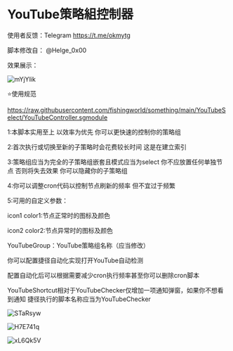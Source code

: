 # YouTube策略組控制器

使用者反馈：Telegram  https://t.me/okmytg

脚本修改自： @Helge_0x00

效果展示：

![mYjYIik](https://i.imgur.com/mYjYIik.jpg)

⭐使用规范

https://raw.githubusercontent.com/fishingworld/something/main/YouTubeSelect/YouTubeController.sgmodule

1:本脚本实用至上 以效率为优先 你可以更快速的控制你的策略组

2:首次执行或切换至新的子策略时会花费较长时间 这是在建立索引

3:策略组应当为完全的子策略组嵌套且模式应当为select 你不应放置任何单独节点 否则将失去效果 你可以隐藏你的子策略组

4:你可以调整cron代码以控制节点刷新的频率 但不宜过于频繁

5:可用的自定义参数：
 
 icon1 color1:节点正常时的图标及颜色

 icon2 color2:节点异常时的图标及颜色
 
 YouTubeGroup：YouTube策略组名称（应当修改）

你可以配置捷径自动化实现打开YouTube自动检测 

配置自动化后可以根据需要减少cron执行频率甚至你可以删除cron脚本

YouTubeShortcut相对于YouTubeChecker仅增加一项通知弹窗，如果你不想看到通知 捷径执行的脚本名称应当为YouTubeChecker

![STaRsyw](https://i.imgur.com/STaRsyw.png)

![H7E741q](https://i.imgur.com/H7E741q.png)

![xL6Qk5V](https://i.imgur.com/xL6Qk5V.jpg)
